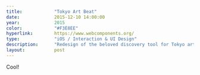 ```yaml
---
title:            "Tokyo Art Beat"
date:             2015-12-10 14:00:00
year:             2015
color:            "#F3E8EE"
hyperlink:        https://www.webcomponents.org/
type:             "iOS / Interaction & UI Design"
description:      "Redesign of the beloved discovery tool for Tokyo art scene."
layout:           post
---
```


Cool!
